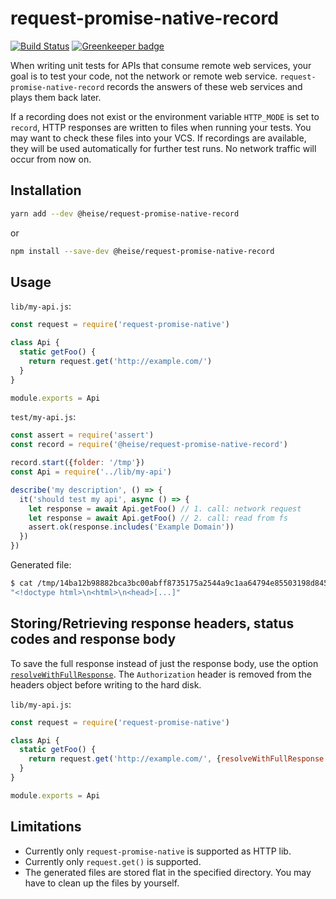 # request-promise-native-record

[![Build Status](https://travis-ci.org/heiseonline/request-promise-native-record.svg?branch=master)](https://travis-ci.org/heiseonline/request-promise-native-record) [![Greenkeeper badge](https://badges.greenkeeper.io/heiseonline/request-promise-native-record.svg)](https://greenkeeper.io/)

When writing unit tests for APIs that consume remote web services, your goal is to test your code, not the network or remote web service. `request-promise-native-record` records the answers of these web services and plays them back later.

If a recording does not exist or the environment variable `HTTP_MODE` is set to `record`, HTTP responses are written to files when running your tests. You may want to check these files into your VCS. If recordings are available, they will be used automatically for further test runs. No network traffic will occur from now on.

## Installation

```sh
yarn add --dev @heise/request-promise-native-record
```

or

```sh
npm install --save-dev @heise/request-promise-native-record
```

## Usage

`lib/my-api.js`:

```js
const request = require('request-promise-native')

class Api {
  static getFoo() {
    return request.get('http://example.com/')
  }
}

module.exports = Api
```

`test/my-api.js`:

```js
const assert = require('assert')
const record = require('@heise/request-promise-native-record')

record.start({folder: '/tmp'})
const Api = require('../lib/my-api')

describe('my description', () => {
  it('should test my api', async () => {
    let response = await Api.getFoo() // 1. call: network request
    let response = await Api.getFoo() // 2. call: read from fs
    assert.ok(response.includes('Example Domain'))
  })
})
```

Generated file:

```sh
$ cat /tmp/14ba12b98882bca3bc00abff8735175a2544a9c1aa64794e85503198d84595b5.json 
"<!doctype html>\n<html>\n<head>[...]"
```

## Storing/Retrieving response headers, status codes and response body

To save the full response instead of just the response body, use the option [`resolveWithFullResponse`](https://github.com/request/request-promise#get-the-full-response-instead-of-just-the-body). The `Authorization` header is removed from the headers object before writing to the hard disk.

`lib/my-api.js`:

```js
const request = require('request-promise-native')

class Api {
  static getFoo() {
    return request.get('http://example.com/', {resolveWithFullResponse: true})
  }
}

module.exports = Api
```

## Limitations

- Currently only `request-promise-native` is supported as HTTP lib.
- Currently only `request.get()` is supported.
- The generated files are stored flat in the specified directory. You may have to clean up the files by yourself.

